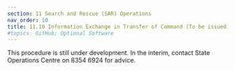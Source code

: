 ```yaml
---
section: 11 Search and Rescue (SAR) Operations
nav_order: 10
title: 11.10 Information Exchange in Transfer of Command (To be issued)
#topics: GitHub; Optional Software
---
```


This procedure is still under development. In the interim, contact State Operations Centre on 8354 6924 for advice.